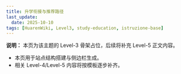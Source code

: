 ```yaml
---
title: 升学衔接与推荐路径
last_update:
  date: 2025-10-10
tags: [HuarenWiki, Level3, study-education, istruzione-base]
---
```

**说明：** 本页为该主题的 Level-3 骨架占位，后续将补充 Level-5 正文内容。

- 本页用于站点结构搭建与侧边栏生成。
- 相关 Level-4/Level-5 内容将按模板逐步补齐。
